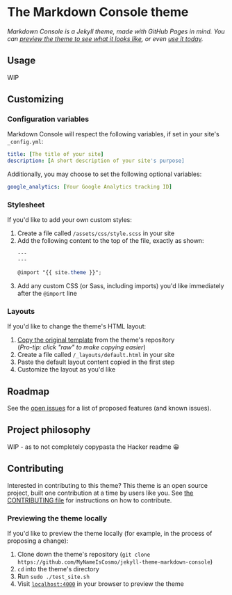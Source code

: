 # The Markdown Console theme

*Markdown Console is a Jekyll theme, made with GitHub Pages in mind. You can [preview the theme to see what it looks like](#), or even [use it today](#usage).*

## Usage

WIP

## Customizing

### Configuration variables

Markdown Console will respect the following variables, if set in your site's `_config.yml`:

```yml
title: [The title of your site]
description: [A short description of your site's purpose]
```

Additionally, you may choose to set the following optional variables:

```yml
google_analytics: [Your Google Analytics tracking ID]
```

### Stylesheet

If you'd like to add your own custom styles:

1. Create a file called `/assets/css/style.scss` in your site
2. Add the following content to the top of the file, exactly as shown:
    ```scss
    ---
    ---

    @import "{{ site.theme }}";
    ```
3. Add any custom CSS (or Sass, including imports) you'd like immediately after the `@import` line

### Layouts

If you'd like to change the theme's HTML layout:

1. [Copy the original template](https://github.com/MyNameIsCosmo/jekyll-theme-markdown-console/blob/master/_layouts/default.html) from the theme's repository<br />(*Pro-tip: click "raw" to make copying easier*)
2. Create a file called `/_layouts/default.html` in your site
3. Paste the default layout content copied in the first step
4. Customize the layout as you'd like

## Roadmap

See the [open issues](https://github.com/MyNameIsCosmo/jekyll-theme-markdown-console/issues) for a list of proposed features (and known issues).

## Project philosophy

WIP - as to not completely copypasta the Hacker readme :grinning:

## Contributing

Interested in contributing to this theme? This theme is an open source project, built one contribution at a time by users like you. See [the CONTRIBUTING file](CONTRIBUTING.md) for instructions on how to contribute.

### Previewing the theme locally

If you'd like to preview the theme locally (for example, in the process of proposing a change):

1. Clone down the theme's repository (`git clone https://github.com/MyNameIsCosmo/jekyll-theme-markdown-console`)
2. `cd` into the theme's directory
3. Run `sudo ./test_site.sh`
4. Visit [`localhost:4000`](http://localhost:4000) in your browser to preview the theme

